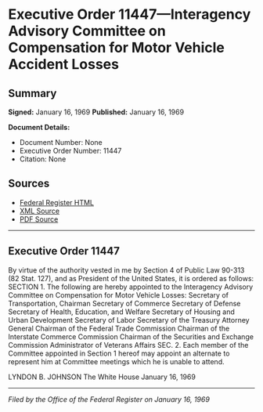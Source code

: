 # Executive Order 11447—Interagency Advisory Committee on Compensation for Motor Vehicle Accident Losses

## Summary

**Signed:** January 16, 1969
**Published:** January 16, 1969

**Document Details:**
- Document Number: None
- Executive Order Number: 11447
- Citation: None

## Sources
- [Federal Register HTML](https://www.presidency.ucsb.edu/documents/executive-order-11447-interagency-advisory-committee-compensation-for-motor-vehicle)
- [XML Source](None)
- [PDF Source](None)

---

## Executive Order 11447

By virtue of the authority vested in me by Section 4 of Public Law 90-313 (82 Stat. 127), and as President of the United States, it is ordered as follows:
SECTION 1. The following are hereby appointed to the Interagency Advisory Committee on Compensation for Motor Vehicle Losses:
Secretary of Transportation, Chairman
Secretary of Commerce
Secretary of Defense
Secretary of Health, Education, and Welfare
Secretary of Housing and Urban Development
Secretary of Labor
Secretary of the Treasury
Attorney General
Chairman of the Federal Trade Commission
Chairman of the Interstate Commerce Commission
Chairman of the Securities and Exchange Commission
Administrator of Veterans Affairs
SEC. 2. Each member of the Committee appointed in Section 1 hereof may appoint an alternate to represent him at Committee meetings which he is unable to attend.

LYNDON B. JOHNSON
The White House
January 16, 1969

---

*Filed by the Office of the Federal Register on January 16, 1969*
